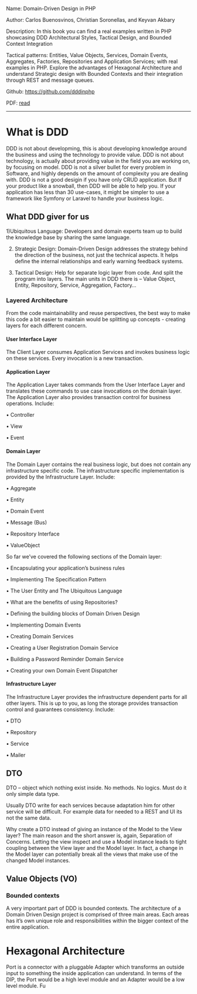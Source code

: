 Name: Domain-Driven Design in PHP

Author: Carlos Buenosvinos, Christian Soronellas, and Keyvan Akbary

Description: In this book you can find a real examples written in PHP showcasing DDD Architectural Styles, Tactical Design, and Bounded Context Integration

Tactical patterns: Entities, Value Objects, Services, Domain Events, Aggregates, Factories, Repositories and Application Services; with real examples in PHP. Explore the advantages of Hexagonal Architecture and understand Strategic design with Bounded Contexts and their integration through REST and message queues.

Github: https://github.com/dddinphp

PDF: [read](http://xeroxmobileprint.net/DiscoveryTable/test/folder1/Domain-Driven_Design_in_PHP.pdf)
___
# What is DDD

DDD is not about developming, this is about developing knowledge around the business and using the technology to provide value. 
DDD is not about technology, is actually about providing value in the field you are working on, by focusing on model.
DDD is not a silver bullet for every problem in Software, and highly depends on the amount of complexity you are dealing with.
DDD is not a good desigin if you have only CRUD application. But If your product like a snowball, then DDD will be able to help you.
If your application has less than 30 use-cases, it might be simpler to use a framework like Symfony or Laravel to handle your business logic.

## What DDD giver for us

1)Ubiquitous Language: Developers and domain experts team up to build the knowledge base by sharing the same language.

2) Strategic Design: Domain-Driven Design addresses the strategy behind the direction of the business, not just the technical aspects. It helps define the internal relationships and early warning feedback systems.

3) Tactical Design: Help for separate logic layer from code. And split the program into layers. The main units in DDD there is – Value Object, Entity, Repository, Service, Aggregation, Factory…

### Layered Architecture

From the code maintainability and reuse perspectives, the best way to make this code a bit easier to maintain would be splitting up concepts - creating layers for each different concern.

#### User Interface Layer
The Client Layer consumes Application Services and invokes business logic on these services. Every invocation is a new transaction.

#### Application Layer
The Application Layer takes commands from the User Interface Layer and translates these commands to use case invocations on the domain layer. The Application Layer also provides transaction control for business operations. 
Include:

• Controller 

• View

• Event


#### Domain Layer
The Domain Layer contains the real business logic, but does not contain any infrastructure specific code. The infrastructure specific implementation is provided by the Infrastructure Layer. Include:

• Aggregate

• Entity

• Domain Event

• Message	(Bus)

• Repository Interface

• ValueObject


So far we’ve covered the following sections of the Domain layer:

•	Encapsulating your application’s business rules

•	Implementing The Specification Pattern

•	The User Entity and The Ubiquitous Language

•	What are the benefits of using Repositories?

•	Defining the building blocks of Domain Driven Design

•	Implementing Domain Events

•	Creating Domain Services

•	Creating a User Registration Domain Service

•	Building a Password Reminder Domain Service

•	Creating your own Domain Event Dispatcher


#### Infrastructure Layer
The Infrastructure Layer provides the infrastructure dependent parts for all other layers. This is up to you, as long the storage provides transaction control and guarantees consistency.  Include:

• DTO

• Repository

• Service

• Mailer

## DTO

DTO – object which nothing exist inside. No methods. No logics. Must do it only simple data type.

Usually DTO write for each services because adaptation him for other service will be difficult. For example data for needed to a REST and UI its not the same data. 

Why create a DTO instead of giving an instance of the Model to the View layer? The main reason and the short answer is, again, Separation of Concerns.  Letting the view inspect and use a Model instance leads to tight coupling between the View layer and the Model layer. In fact, a change in the Model layer can potentially break all the views that make use of the changed Model instances.

## Value Objects (VO) 



### Bounded contexts

A very important part of DDD is bounded contexts. The architecture of a Domain Driven Design project is comprised of three main areas. Each areas has it’s own unique role and responsibilities within the bigger context of the entire application. 



# Hexagonal Architecture
Port is a connector with a pluggable Adapter which transforms an outside input to something the inside application can understand. In terms of the DIP, the Port would be a high level module and an Adapter would be a low level module. Fu
